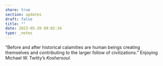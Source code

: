 ```yaml
---
share: true
section: updates
draft: false
title: ""
date: 2023-05-20 09:02:34
type: _notes
---
```



“Before and after historical calamities are human beings creating themselves and contributing to the larger follow of civilizations.” Enjoying Michael W. Twitty’s _Koshersoul_.
